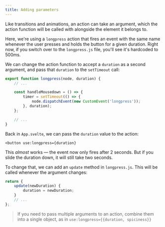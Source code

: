 ```yaml
---
title: Adding parameters
---
```


Like transitions and animations, an action can take an argument, which the action function will be called with alongside the element it belongs to.

Here, we're using a `longpress` action that fires an event with the same name whenever the user presses and holds the button for a given duration. Right now, if you switch over to the `longpress.js` file, you'll see it's hardcoded to 500ms.

We can change the action function to accept a `duration` as a second argument, and pass that `duration` to the `setTimeout` call:

```js
export function longpress(node, duration) {
	// ...

	const handleMousedown = () => {
		timer = setTimeout(() => {
			node.dispatchEvent(new CustomEvent('longpress'));
		}, duration);
	};

	// ...
}
```

Back in `App.svelte`, we can pass the `duration` value to the action:

```svelte
<button use:longpress={duration}
```

This _almost_ works — the event now only fires after 2 seconds. But if you slide the duration down, it will still take two seconds.

To change that, we can add an `update` method in `longpress.js`. This will be called whenever the argument changes:

```js
return {
	update(newDuration) {
		duration = newDuration;
	}
	// ...
};
```

> If you need to pass multiple arguments to an action, combine them into a single object, as in `use:longpress={{duration, spiciness}}`
